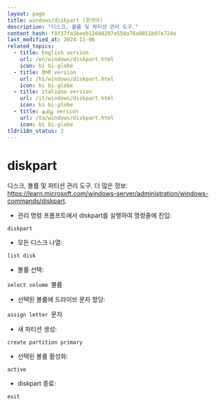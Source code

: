 ```yaml
---
layout: page
title: windows/diskpart (한국어)
description: "디스크, 볼륨 및 파티션 관리 도구."
content_hash: f8f17fa3beeb12648297a558a78a9851b97e724e
last_modified_at: 2024-11-06
related_topics:
  - title: English version
    url: /en/windows/diskpart.html
    icon: bi bi-globe
  - title: हिन्दी version
    url: /hi/windows/diskpart.html
    icon: bi bi-globe
  - title: italiano version
    url: /it/windows/diskpart.html
    icon: bi bi-globe
  - title: தமிழ் version
    url: /ta/windows/diskpart.html
    icon: bi bi-globe
tldri18n_status: 2
---
```

# diskpart

디스크, 볼륨 및 파티션 관리 도구.
더 많은 정보: <https://learn.microsoft.com/windows-server/administration/windows-commands/diskpart>.

- 관리 명령 프롬프트에서 diskpart를 실행하여 명령줄에 진입:

`diskpart`

- 모든 디스크 나열:

`list disk`

- 볼륨 선택:

`select volume `<span class="tldr-var badge badge-pill bg-dark-lm bg-white-dm text-white-lm text-dark-dm font-weight-bold">볼륨</span>

- 선택된 볼륨에 드라이브 문자 할당:

`assign letter `<span class="tldr-var badge badge-pill bg-dark-lm bg-white-dm text-white-lm text-dark-dm font-weight-bold">문자</span>

- 새 파티션 생성:

`create partition primary`

- 선택된 볼륨 활성화:

`active`

- diskpart 종료:

`exit`
